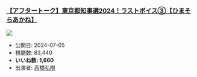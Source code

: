 ### [【アフタートーク】東京都知事選2024！ラストボイス③【ひまそらあかね】](https://www.youtube.com/watch?v=3YEh6SwbEYE)
[![](https://img.youtube.com/vi/3YEh6SwbEYE/hqdefault.jpg)](https://www.youtube.com/watch?v=3YEh6SwbEYE)
-   公開日: 2024-07-05
-   視聴数: 83,440
-   **いいね数: 1,660**
-   出演者: [高橋弘樹](/rehacq_fan/people/高橋弘樹 "wikilink")
